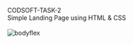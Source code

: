 CODSOFT-TASK-2 
<br>
Simple Landing Page using HTML & CSS 
<br>
<br>
![bodyflex](https://github.com/jayadev-patra2002/CODESOFT/assets/129044059/11a5b3ab-c5c8-4903-9469-f70686db3138)

